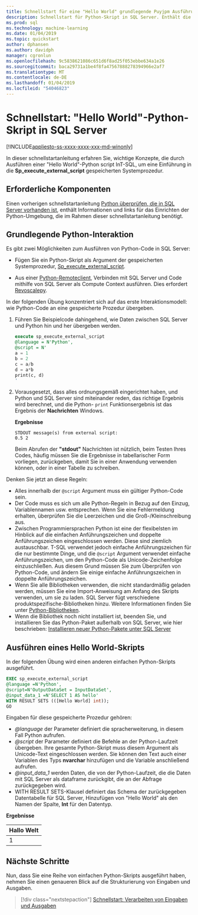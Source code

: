 ```yaml
---
title: Schnellstart für eine "Hello World" grundlegende Puyjpm Ausführung von Code in T-SQL – SQL Server-Machine Learning
description: Schnellstart für Python-Skript in SQL Server. Enthält die Grundlagen des Aufrufens von Python-Skript mit der gespeicherten Systemprozedur Sp_execute_external_script in einer Hallo-Welt-Übung.
ms.prod: sql
ms.technology: machine-learning
ms.date: 01/04/2019
ms.topic: quickstart
author: dphansen
ms.author: davidph
manager: cgronlun
ms.openlocfilehash: 9c5838621086c651d6f8ad25f053ebbe634a1e26
ms.sourcegitcommit: baca29731a1be4f8fa47567888278394966e2af7
ms.translationtype: MT
ms.contentlocale: de-DE
ms.lasthandoff: 01/04/2019
ms.locfileid: "54046823"
---
```

# <a name="quickstart-hello-world-python-script-in-sql-server"></a>Schnellstart: "Hello World"-Python-Skript in SQL Server 
[!INCLUDE[appliesto-ss-xxxx-xxxx-xxx-md-winonly](../../includes/appliesto-ss-xxxx-xxxx-xxx-md-winonly.md)]

In dieser schnellstartanleitung erfahren Sie, wichtige Konzepte, die durch Ausführen einer "Hello World"-Python script InT-SQL, um eine Einführung in die **Sp_execute_external_script** gespeicherten Systemprozedur. 

## <a name="prerequisites"></a>Erforderliche Komponenten

Einen vorherigen schnellstartanleitung [Python überprüfen, die in SQL Server vorhanden ist](quickstart-python-verify.md), enthält Informationen und links für das Einrichten der Python-Umgebung, die im Rahmen dieser schnellstartanleitung benötigt.

## <a name="basic-python-interaction"></a>Grundlegende Python-Interaktion

Es gibt zwei Möglichkeiten zum Ausführen von Python-Code in SQL Server:

+ Fügen Sie ein Python-Skript als Argument der gespeicherten Systemprozedur, [Sp_execute_external_script](../../relational-databases/system-stored-procedures/sp-execute-external-script-transact-sql.md).

+ Aus einer [Python-Remoteclient](../python/setup-python-client-tools-sql.md), Verbinden mit SQL Server und Code mithilfe von SQL Server als Compute Context ausführen. Dies erfordert [Revoscalepy](../python/ref-py-revoscalepy.md).

In der folgenden Übung konzentriert sich auf das erste Interaktionsmodell: wie Python-Code an eine gespeicherte Prozedur übergeben.

1. Führen Sie Beispielcode dahingehend, wie Daten zwischen SQL Server und Python hin und her übergeben werden.

    ```sql
    execute sp_execute_external_script 
    @language = N'Python', 
    @script = N'
    a = 1
    b = 2
    c = a/b
    d = a*b
    print(c, d)
    '
    ```

2. Vorausgesetzt, dass alles ordnungsgemäß eingerichtet haben, und Python und SQL Server sind miteinander reden, das richtige Ergebnis wird berechnet, und die Python- `print` Funktionsergebnis ist das Ergebnis der **Nachrichten** Windows.

    **Ergebnisse**

    ```text
    STDOUT message(s) from external script: 
    0.5 2
    ```

    Beim Abrufen der **"stdout"** Nachrichten ist nützlich, beim Testen Ihres Codes, häufig müssen Sie die Ergebnisse in tabellarischer Form vorliegen, zurückgeben, damit Sie in einer Anwendung verwenden können, oder in einer Tabelle zu schreiben.

Denken Sie jetzt an diese Regeln:

+ Alles innerhalb der `@script` Argument muss ein gültiger Python-Code sein. 
+ Der Code muss es sich um alle Python-Regeln in Bezug auf den Einzug, Variablennamen usw. entsprechen. Wenn Sie eine Fehlermeldung erhalten, überprüfen Sie die Leerzeichen und die Groß-/Kleinschreibung aus.
+ Zwischen Programmiersprachen Python ist eine der flexibelsten im Hinblick auf die einfachen Anführungszeichen und doppelte Anführungszeichen eingeschlossen werden. Diese sind ziemlich austauschbar. T-SQL verwendet jedoch einfache Anführungszeichen für die nur bestimmte Dinge, und die `@script` Argument verwendet einfache Anführungszeichen, um den Python-Code als Unicode-Zeichenfolge einzuschließen. Aus diesem Grund müssen Sie zum Überprüfen von Python-Code, und ändern Sie einige einfache Anführungszeichen in doppelte Anführungszeichen.
+ Wenn Sie alle Bibliotheken verwenden, die nicht standardmäßig geladen werden, müssen Sie eine Import-Anweisung am Anfang des Skripts verwenden, um sie zu laden. SQL Server fügt verschiedene produktspezifische-Bibliotheken hinzu. Weitere Informationen finden Sie unter [Python-Bibliotheken](../python/python-libraries-and-data-types.md).
+ Wenn die Bibliothek noch nicht installiert ist, beenden Sie, und installieren Sie das Python-Paket außerhalb von SQL Server, wie hier beschrieben: [Installieren neuer Python-Pakete unter SQL Server](../python/install-additional-python-packages-on-sql-server.md)

## <a name="run-a-hello-world-script"></a>Ausführen eines Hello World-Skripts

In der folgenden Übung wird einen anderen einfachen Python-Skripts ausgeführt.

```sql
EXEC sp_execute_external_script
@language =N'Python',
@script=N'OutputDataSet = InputDataSet',
@input_data_1 =N'SELECT 1 AS hello'
WITH RESULT SETS (([Hello World] int));
GO
```

Eingaben für diese gespeicherte Prozedur gehören:

+ *@language* der Parameter definiert die spracherweiterung, in diesem Fall Python aufrufen.
+ *@script* der Parameter definiert die Befehle an der Python-Laufzeit übergeben. Ihre gesamte Python-Skript muss diesem Argument als Unicode-Text eingeschlossen werden. Sie können den Text auch einer Variablen des Typs **nvarchar** hinzufügen und die Variable anschließend aufrufen.
+ *@input_data_1* werden Daten, die von der Python-Laufzeit, die die Daten mit SQL Server als dataframe zurückgibt, die an der Abfrage zurückgegeben wird.
+ WITH RESULT SETS-Klausel definiert das Schema der zurückgegeben Datentabelle für SQL Server, Hinzufügen von "Hello World" als den Namen der Spalte, **Int** für den Datentyp.

**Ergebnisse**

| Hallo Welt |
|-------------|
| 1 |

## <a name="next-steps"></a>Nächste Schritte

Nun, dass Sie eine Reihe von einfachen Python-Skripts ausgeführt haben, nehmen Sie einen genaueren Blick auf die Strukturierung von Eingaben und Ausgaben.

> [!div class="nextstepaction"]
> [Schnellstart: Verarbeiten von Eingaben und Ausgaben](quickstart-python-run-using-t-sql.md)
